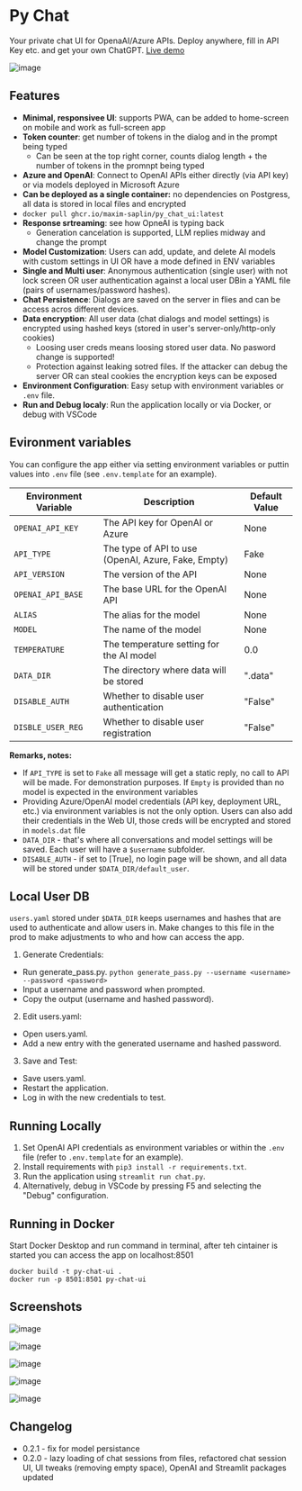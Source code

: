 # Py Chat

Your private chat UI for OpenaAI/Azure APIs. Deploy anywhere, fill in API Key etc. and get your own ChatGPT. [Live demo](https://pychatui.streamlit.app)

![image](https://github.com/maxim-saplin/py_chat_ui/assets/7947027/b097f9bd-795b-44cc-acfd-931b1e889699)

## Features

- **Minimal, responsivee UI**: supports PWA, can be added to home-screen on mobile and work as full-screen app
- **Token counter**: get number of tokens in the dialog and in the prompt being typed
  - Can be seen at the top right corner, counts dialog length + the number of tokens in the promnpt being typed
- **Azure and OpenAI**: Connect to OpenAI APIs either directly (via API key) or via models deployed in Microsoft Azure
- **Can be deployed as a single container:** no dependencies on Postgress, all data is stored in local files and encrypted
-   `docker pull ghcr.io/maxim-saplin/py_chat_ui:latest`
- **Response srtreaming**: see how OpneAI is typing back
  - Generation cancelation is supported, LLM replies midway and change the prompt
- **Model Customization**: Users can add, update, and delete AI models with custom settings in UI OR have a mode defined in ENV variables
- **Single and Multi user**: Anonymous authentication (single user) with not lock screen OR user authentication against a local user DBin a YAML file (pairs of usernames/password hashes).
- **Chat Persistence**: Dialogs are saved on the server in flies and can be access acros different devices.
- **Data encryption**: All user data (chat dialogs and model settings) is encrypted using hashed keys (stored in user's server-only/http-only cookies)
  - Loosing user creds means loosing stored user data. No pasword change is supported!
  - Protection against leaking sotred files. If the attacker can debug the server OR can steal cookies the encryption keys can be exposed
- **Environment Configuration**: Easy setup with environment variables or `.env` file.
- **Run and Debug localy**: Run the application locally or via Docker, or debug with VSCode

## Evironment variables

You can configure the app either via setting environment variables or puttin values into `.env` file (see `.env.template` for an example).

| Environment Variable | Description | Default Value |
|----------------------|-------------|---------------|
| `OPENAI_API_KEY`     | The API key for OpenAI or Azure | None |
| `API_TYPE`           | The type of API to use (OpenAI, Azure, Fake, Empty) | Fake |
| `API_VERSION`        | The version of the API | None |
| `OPENAI_API_BASE`    | The base URL for the OpenAI API | None |
| `ALIAS`              | The alias for the model | None |
| `MODEL`              | The name of the model | None |
| `TEMPERATURE`        | The temperature setting for the AI model | 0.0 |
| `DATA_DIR`           | The directory where data will be stored | ".data" |
| `DISABLE_AUTH`       | Whether to disable user authentication | "False" |
| `DISBLE_USER_REG`     | Whether to disable user registration | "False" |

**Remarks, notes:**
- If `API_TYPE` is set to `Fake` all message will get a static reply, no call to API will be made. For demonstration purposes. If `Empty` is provided than no model is expected in the environment variables
- Providing  Azure/OpenAI model credentials (API key, deployment URL, etc.) via environment variables is not the only option. Users can also add their credentials in the Web UI, those creds will be encrypted and stored in `models.dat` file
- `DATA_DIR` - that's where all conversations and model settings will be saved. Each user will have a `$username` subfolder.
- `DISABLE_AUTH` - if set to [True], no login page will be shown, and all data will be stored under `$DATA_DIR/default_user`.

## Local User DB

`users.yaml` stored under `$DATA_DIR` keeps usernames and hashes that are used to authenticate and allow users in. Make changes to this file in the prod to make adjustments to who and how can access the app.

1. Generate Credentials:
- Run generate_pass.py.
  `python generate_pass.py --username <username> --password <password>`
- Input a username and password when prompted.
- Copy the output (username and hashed password).

2. Edit users.yaml:
- Open users.yaml.
- Add a new entry with the generated username and hashed password.

3. Save and Test:
- Save users.yaml.
- Restart the application.
- Log in with the new credentials to test.

## Running Locally

1. Set OpenAI API credentials as environment variables or within the `.env` file (refer to `.env.template` for an example).
2. Install requirements with `pip3 install -r requirements.txt`.
3. Run the application using `streamlit run chat.py`.
4. Alternatively, debug in VSCode by pressing F5 and selecting the "Debug" configuration.

## Running in Docker

Start Docker Desktop and run command in terminal, after teh cintainer is started you can access the app on localhost:8501

```
docker build -t py-chat-ui .
docker run -p 8501:8501 py-chat-ui
```

## Screenshots

![image](https://github.com/maxim-saplin/py_chat_ui/assets/7947027/4f318108-3fa6-4e3d-b416-d1bf1535c58c)

![image](https://github.com/maxim-saplin/py_chat_ui/assets/7947027/cca8095f-1bad-443e-a911-3c650d035b9c)

![image](https://github.com/maxim-saplin/py_chat_ui/assets/7947027/37f988e4-ea53-4642-b457-4c3ba619fb92)

![image](https://github.com/maxim-saplin/py_chat_ui/assets/7947027/8d242ffd-88b1-4d63-88d8-6e5a214cfbe9)

![image](https://github.com/maxim-saplin/py_chat_ui/assets/7947027/5e00aa12-a8ee-45e1-8493-e5a113a06e8c)

## Changelog
- 0.2.1 - fix for model persistance
- 0.2.0 - lazy loading of chat sessions from files, refactored chat session UI, UI tweaks (removing empty space), OpenAI and Streamlit packages updated
